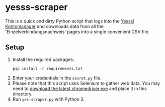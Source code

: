 # yesss-scraper

This is a quick and dirty Python script that logs into the [Yesss! Kontomanager](https://www.yesss.at/kontomanager.at/) and downloads data from all the 'Einzelverbindungsnachweis' pages into a single convenient CSV file.

## Setup

 1. Install the required packages:
    ```
    pip install -r requirements.txt
    ```
 2. Enter your credentials in the `secret.py` file.
 3. Please note that this script uses Selenium to gather web data. You may need to [download the latest chromedriver.exe](https://googlechromelabs.github.io/chrome-for-testing/) and place it in this directory.
 4. Run `yes-scraper.py` with Python 3.


